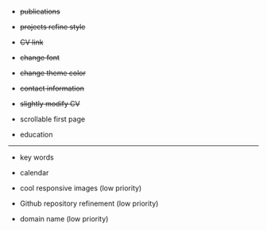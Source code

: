 * ~~publications~~

* ~~projects refine style~~

* ~~CV link~~

* ~~change font~~

* ~~change theme color~~

* ~~contact information~~

* ~~slightly modify CV~~

* scrollable first page

* education

---

* key words

* calendar

* cool responsive images (low priority)

* Github repository refinement (low priority)

* domain name (low priority)